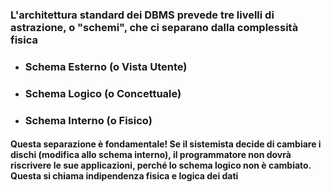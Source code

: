 ### L'architettura standard dei DBMS prevede tre livelli di astrazione, o "schemi", che ci separano dalla complessità fisica

<VSpace space="4"/>

<v-click>

- ### <Alert strong>Schema Esterno (o Vista Utente)</Alert>
</v-click>

<VSpace space="4"/>

<v-click>

- ### <Alert strong>Schema Logico (o Concettuale)</Alert>
</v-click>

<VSpace space="4"/>

<v-click>

- ### <Alert strong>Schema Interno (o Fisico)</Alert>
</v-click>

<NoteBlock v-click class="mt-4">

#### Questa separazione è fondamentale! Se il sistemista decide di cambiare i dischi (modifica allo schema <Alert>interno</Alert>), il programmatore non dovrà riscrivere le sue applicazioni, perché lo schema <Alert>logico</Alert> non è cambiato. Questa si chiama <Alert strong>indipendenza fisica e logica dei dati</Alert>
</NoteBlock>
